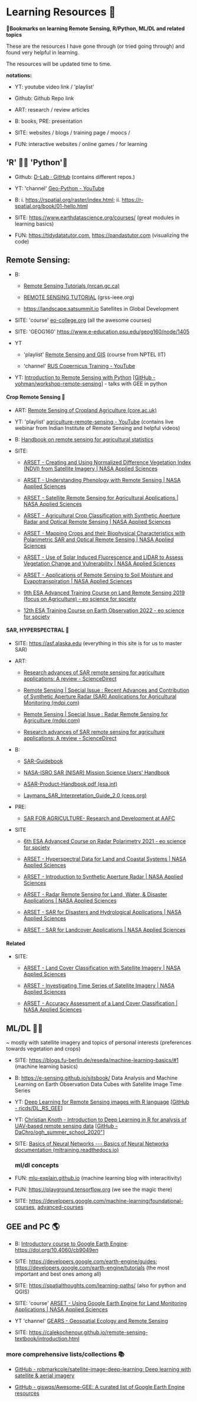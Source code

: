 # **Learning Resources 📖**

**📑Bookmarks on learning Remote Sensing, R/Python, ML/DL and related topics**

These are the resources I have gone through (or tried going through) and found very helpful in learning.

The resources will be updated time to time.

**notations:**

-   YT: youtube video link / 'playlist'

-   Github: Github Repo link

-   ART: research / review articles

-   B: books, PRE: presentation

-   SITE: websites / blogs / training page / moocs /

-   FUN: interactive websites / online games / for learning

## 'R' 🏴‍☠️ 'Python'🐍

-   Github: [D-Lab · GitHub](https://github.com/dlab-berkeley/) (contains different repos.)

-   YT: 'channel' [Geo-Python - YouTube](https://www.youtube.com/channel/UCQ1_1hZ0A1Vic2zmWE56s2A/videos)

-   B: i. <https://rspatial.org/raster/index.html>; ii. <https://r-spatial.org/book/01-hello.html>

-   SITE: <https://www.earthdatascience.org/courses/> (great modules in learning basics)

-   FUN: <https://tidydatatutor.com>, <https://pandastutor.com> (visualizing the code)

## Remote Sensing:

-   B:

    -   [Remote Sensing Tutorials (nrcan.gc.ca)](https://www.nrcan.gc.ca/maps-tools-and-publications/satellite-imagery-and-air-photos/tutorial-fundamentals-remote-sensing/9309)

    -   [REMOTE SENSING TUTORIAL](https://www.grss-ieee.org/wp-content/uploads/2014/07/EN_TUTORIAL_COMPLETO.pdf) (grss-ieee.org)

    -   <https://landscape.satsummit.io> Satellites in Global Development

-   SITE: 'course' [eo-college.org](https://eo-college.org/welcome/) (all the awesome courses)

-   SITE: 'GEOG160' <https://www.e-education.psu.edu/geog160/node/1405>

-   YT

    -   'playlist' [Remote Sensing and GIS](https://www.youtube.com/playlist?list=PLwdnzlV3ogoUdLSIGNmXpnDLrnEqcNbaI) (course from NPTEL IIT)

    -   'channel' [RUS Copernicus Training - YouTube](https://www.youtube.com/channel/UCB01WjameYMvL7-XfI8vRIA/videos)

-   YT: [Introduction to Remote Sensing with Python](https://youtu.be/gi4UdFsayoM) [[GitHub - yohman/workshop-remote-sensing](https://github.com/yohman/workshop-remote-sensing)] - talks with GEE in python

#### Crop Remote Sensing 🌾

-   ART: [Remote Sensing of Cropland Agriculture (core.ac.uk)](https://core.ac.uk/download/pdf/17239737.pdf)

-   YT: 'playlist' [agriculture-remote-sensing - YouTube](https://www.youtube.com/playlist?list=PLA2ES6Mz6vASelZizNHgLDdUdDUxRL99h) (contains live webinar from Indian Institute of Remote Sensing and helpful videos)

-   B: [Handbook on remote sensing for agricultural statistics](https://www.fao.org/3/ca6394en/ca6394en.pdf)

-   SITE:

    -   [ARSET - Creating and Using Normalized Difference Vegetation Index (NDVI) from Satellite Imagery \| NASA Applied Sciences](https://appliedsciences.nasa.gov/join-mission/training/english/arset-creating-and-using-normalized-difference-vegetation-index-ndvi)

    -   [ARSET - Understanding Phenology with Remote Sensing \| NASA Applied Sciences](https://appliedsciences.nasa.gov/join-mission/training/english/arset-understanding-phenology-remote-sensing)

    -   [ARSET - Satellite Remote Sensing for Agricultural Applications \| NASA Applied Sciences](https://appliedsciences.nasa.gov/join-mission/training/english/arset-satellite-remote-sensing-agricultural-applications)

    -   [ARSET - Agricultural Crop Classification with Synthetic Aperture Radar and Optical Remote Sensing \| NASA Applied Sciences](https://appliedsciences.nasa.gov/join-mission/training/english/arset-agricultural-crop-classification-synthetic-aperture-radar-and)

    -   [ARSET - Mapping Crops and their Biophysical Characteristics with Polarimetric SAR and Optical Remote Sensing \| NASA Applied Sciences](https://appliedsciences.nasa.gov/join-mission/training/english/arset-mapping-crops-and-their-biophysical-characteristics)

    -   [ARSET - Use of Solar Induced Fluorescence and LIDAR to Assess Vegetation Change and Vulnerability \| NASA Applied Sciences](https://appliedsciences.nasa.gov/join-mission/training/english/arset-use-solar-induced-fluorescence-and-lidar-assess-vegetation)

    -   [ARSET - Applications of Remote Sensing to Soil Moisture and Evapotranspiration \| NASA Applied Sciences](https://appliedsciences.nasa.gov/join-mission/training/english/arset-applications-remote-sensing-soil-moisture-and)

    -   [9th ESA Advanced Training Course on Land Remote Sensing 2019 (focus on Agriculture) - eo science for society](https://eo4society.esa.int/resources/advanced-training-course-on-land-remote-sensing-with-the-focus-on-agriculture/)

    -   [12th ESA Training Course on Earth Observation 2022 - eo science for society](https://eo4society.esa.int/resources/12th-esa-training-eo-2022/)

#### SAR, HYPERSPECTRAL 🌈

-   SITE: <https://asf.alaska.edu> (everything in this site is for us to master SAR)

-   ART:

    -   [Research advances of SAR remote sensing for agriculture applications: A review - ScienceDirect](https://www.sciencedirect.com/science/article/pii/S2095311918620167?via%3Dihub)

    -   [Remote Sensing \| Special Issue : Recent Advances and Contribution of Synthetic Aperture Radar (SAR) Applications for Agricultural Monitoring (mdpi.com)](https://www.mdpi.com/journal/remotesensing/special_issues/SAR-in-agriculture)

    -   [Remote Sensing \| Special Issue : Radar Remote Sensing for Agriculture (mdpi.com)](https://www.mdpi.com/journal/remotesensing/special_issues/RRSA)

    -   [Research advances of SAR remote sensing for agriculture applications: A review - ScienceDirect](https://www.sciencedirect.com/science/article/pii/S2095311918620167?via%3Dihub)

-   B:

    -   [SAR-Guidebook](https://www.sarmap.ch/pdf/SAR-Guidebook.pdf)

    -   [NASA-ISRO SAR (NISAR) Mission Science Users' Handbook](https://nisar.jpl.nasa.gov/system/documents/files/26_NISAR_FINAL_9-6-19.pdf)

    -   [ASAR-Product-Handbook.pdf (esa.int)](https://earth.esa.int/eogateway/documents/20142/37627/ASAR-Product-Handbook.pdf)

    -   [Laymans_SAR_Interpretation_Guide_2.0 (ceos.org)](https://ceos.org/document_management/SEO/DataCube/Laymans_SAR_Interpretation_Guide_2.0.pdf)

-   PRE:

    -   [SAR FOR AGRICULTURE- Research and Development at AAFC](http://jecam.org/wp-content/uploads/2018/10/0920-SAR-Agricultural-Applications-JECAM-2014.pdf)

-   SITE

    -   [6th ESA Advanced Course on Radar Polarimetry 2021 - eo science for society](https://eo4society.esa.int/resources/6th-advanced-polarimetry-2021/)

    -   [ARSET - Hyperspectral Data for Land and Coastal Systems \| NASA Applied Sciences](https://appliedsciences.nasa.gov/join-mission/training/english/arset-hyperspectral-data-land-and-coastal-systems)

    -   [ARSET - Introduction to Synthetic Aperture Radar \| NASA Applied Sciences](https://appliedsciences.nasa.gov/join-mission/training/english/arset-introduction-synthetic-aperture-radar)

    -   [ARSET - Radar Remote Sensing for Land, Water, & Disaster Applications \| NASA Applied Sciences](https://appliedsciences.nasa.gov/join-mission/training/english/arset-radar-remote-sensing-land-water-disaster-applications)

    -   [ARSET - SAR for Disasters and Hydrological Applications \| NASA Applied Sciences](https://appliedsciences.nasa.gov/join-mission/training/english/arset-sar-disasters-and-hydrological-applications)

    -   [ARSET - SAR for Landcover Applications \| NASA Applied Sciences](https://appliedsciences.nasa.gov/join-mission/training/english/arset-sar-landcover-applications)

#### Related

-   SITE:

    -   [ARSET - Land Cover Classification with Satellite Imagery \| NASA Applied Sciences](https://appliedsciences.nasa.gov/join-mission/training/english/arset-land-cover-classification-satellite-imagery)

    -   [ARSET - Investigating Time Series of Satellite Imagery \| NASA Applied Sciences](https://appliedsciences.nasa.gov/join-mission/training/advanced-webinar-investigating-time-series-satellite-imagery)

    -   [ARSET - Accuracy Assessment of a Land Cover Classification \| NASA Applied Sciences](https://appliedsciences.nasa.gov/join-mission/training/english/arset-accuracy-assessment-land-cover-classification)

## ML/DL 👨‍💻

\~ mostly with satellite imagery and topics of personal interests (preferences towards vegetation and crops)

-   SITE: <https://blogs.fu-berlin.de/reseda/machine-learning-basics/#1> (machine learning basics)

-   B: <https://e-sensing.github.io/sitsbook/> Data Analysis and Machine Learning on Earth Observation Data Cubes with Satellite Image Time Series

-   YT: [Deep Learning for Remote Sensing images with R language](https://youtu.be/N3CHgRlRqOA) [[GitHub - ricds/DL_RS_GEE](https://github.com/ricds/DL_RS_GEE)]

-   YT: [Christian Knoth - Introduction to Deep Learning in R for analysis of UAV-based remote sensing data](https://youtu.be/3wPgRS0XYjA) [[GitHub - DaChro/ogh_summer_school_2020"](https://github.com/DaChro/ogh_summer_school_2020)]

-   SITE: [Basics of Neural Networks --- Basics of Neural Networks documentation (mltraining.readthedocs.io)](https://mltraining.readthedocs.io/en/latest/)

    ### ml/dl concepts

-   FUN: [mlu-explain.github.io](https://mlu-explain.github.io) (machine learning blog with interacitivity)

-   FUN: <https://playground.tensorflow.org> (we see the magic there)

-   SITE: <https://developers.google.com/machine-learning/foundational-courses>, [advanced-courses](https://developers.google.com/machine-learning/advanced-courses)

## GEE and PC 🌎

-   B: [Introductory course to Google Earth Engine](https://www.fao.org/documents/card/en/c/cb9049en): <https://doi.org/10.4060/cb9049en>

-   SITE: <https://developers.google.com/earth-engine/guides>; <https://developers.google.com/earth-engine/tutorials> (the most important and best ones among all)

-   SITE: <https://spatialthoughts.com/learning-paths/> (also for python and QGIS)

-   SITE: 'course' [ARSET - Using Google Earth Engine for Land Monitoring Applications \| NASA Applied Sciences](https://appliedsciences.nasa.gov/join-mission/training/english/arset-using-google-earth-engine-land-monitoring-applications)

-   YT 'channel' [GEARS - Geospatial Ecology and Remote Sensing](https://www.youtube.com/channel/UCPZMj2ykE9pgJGV1r0kXQMg/videos?view=0&sort=da)

-   SITE: <https://calekochenour.github.io/remote-sensing-textbook/introduction.html>

### more comprehensive lists/collections 📚

-   [GitHub - robmarkcole/satellite-image-deep-learning: Deep learning with satellite & aerial imagery](https://github.com/robmarkcole/satellite-image-deep-learning)

-   [GitHub - giswqs/Awesome-GEE: A curated list of Google Earth Engine resources](https://github.com/giswqs/Awesome-GEE)
